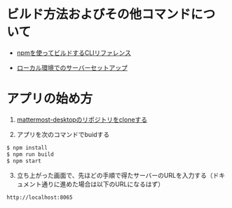 # ビルド方法およびその他コマンドについて

- [npmを使ってビルドするCLIリファレンス](https://developers.mattermost.com/contribute/more-info/desktop/build-commands/)

- [ローカル環境でのサーバーセットアップ](https://developers.mattermost.com/contribute/developer-setup/)

# アプリの始め方

1. [mattermost-desktopのリポジトリをcloneする](https://github.com/Higashi-Masafumi/mattermost)

2. アプリを次のコマンドでbuidする
```bash
$ npm install
$ npm run build
$ npm start
```

3. 立ち上がった画面で、先ほどの手順で得たサーバーのURLを入力する（ドキュメント通りに進めた場合は以下のURLになるはず）
```bash
http://localhost:8065
```
